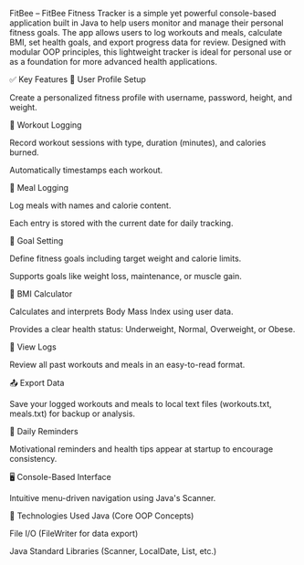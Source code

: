 FitBee – 
FitBee Fitness Tracker is a simple yet powerful console-based application built in Java to help users monitor and manage their personal fitness goals. The app allows users to log workouts and meals, calculate BMI, set health goals, and export progress data for review. Designed with modular OOP principles, this lightweight tracker is ideal for personal use or as a foundation for more advanced health applications.

✅ Key Features
👤 User Profile Setup

Create a personalized fitness profile with username, password, height, and weight.

🏃 Workout Logging

Record workout sessions with type, duration (minutes), and calories burned.

Automatically timestamps each workout.

🍔 Meal Logging

Log meals with names and calorie content.

Each entry is stored with the current date for daily tracking.

🎯 Goal Setting

Define fitness goals including target weight and calorie limits.

Supports goals like weight loss, maintenance, or muscle gain.

🧮 BMI Calculator

Calculates and interprets Body Mass Index using user data.

Provides a clear health status: Underweight, Normal, Overweight, or Obese.

📄 View Logs

Review all past workouts and meals in an easy-to-read format.

📤 Export Data

Save your logged workouts and meals to local text files (workouts.txt, meals.txt) for backup or analysis.

🔔 Daily Reminders

Motivational reminders and health tips appear at startup to encourage consistency.

🖥️ Console-Based Interface

Intuitive menu-driven navigation using Java's Scanner.

📂 Technologies Used
Java (Core OOP Concepts)

File I/O (FileWriter for data export)

Java Standard Libraries (Scanner, LocalDate, List, etc.)
